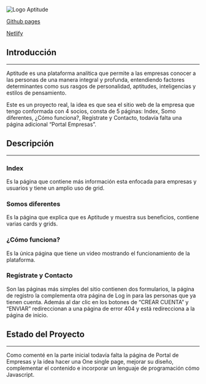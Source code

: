 ![Logo Aptitude](logoWebHeader.png)

[Github pages]()

[Netlify]()

## Introducción
---

Aptitude es una plataforma analítica que permite a las empresas conocer a las personas de una manera integral y profunda, entendiendo factores determinantes como sus rasgos de personalidad, aptitudes, inteligencias y estilos de pensamiento.

Este es un proyecto real, la idea es que sea el sitio web de la empresa que tengo conformada con 4 socios, consta de 5 páginas: Index, Somo diferentes, ¿Cómo funciona?, Regístrate y Contacto, todavía falta una página adicional “Portal Empresas”.

## Descripción
---
### Index

Es la página que contiene más información esta enfocada para empresas y usuarios y tiene un amplio uso de grid.

### Somos diferentes

Es la página que explica que es Aptitude y muestra sus beneficios, contiene varias cards y grids.

### ¿Cómo funciona?

Es la única página que tiene un video mostrando el funcionamiento de la plataforma.

### Regístrate y Contacto

Son las páginas más simples del sitio contienen dos formularios, la página de registro la complementa otra página de Log in para las personas que ya tienen cuenta. Además al dar clic en los botones de “CREAR CUENTA” y “ENVIAR” redireccionan a una página de error 404 y está redirecciona a la página de inicio.

## Estado del Proyecto
---
Como comenté en la parte inicial todavía falta la página de Portal de Empresas y la idea hacer una One single page, mejorar su diseño, complementar el contenido e incorporar un lenguaje de programación cómo Javascript.

